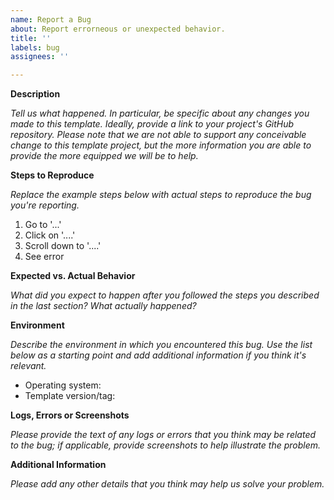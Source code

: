 ```yaml
---
name: Report a Bug
about: Report errorneous or unexpected behavior.
title: ''
labels: bug
assignees: ''

---
```


**Description**

_Tell us what happened. In particular, be specific about any changes you made to this template. Ideally, provide a link to your project's GitHub repository. Please note that we are not able to support any conceivable change to this template project, but the more information you are able to provide the more equipped we will be to help._

**Steps to Reproduce**

_Replace the example steps below with actual steps to reproduce the bug you're reporting._

1. Go to '...'
2. Click on '....'
3. Scroll down to '....'
4. See error

**Expected vs. Actual Behavior**

_What did you expect to happen after you followed the steps you described in the last section? What actually happened?_

**Environment**

_Describe the environment in which you encountered this bug. Use the list below as a starting point and add additional information if you think it's relevant._

- Operating system: 
- Template version/tag: 

**Logs, Errors or Screenshots**

_Please provide the text of any logs or errors that you think may be related to the bug; if applicable, provide screenshots to help illustrate the problem._

**Additional Information**

_Please add any other details that you think may help us solve your problem._
